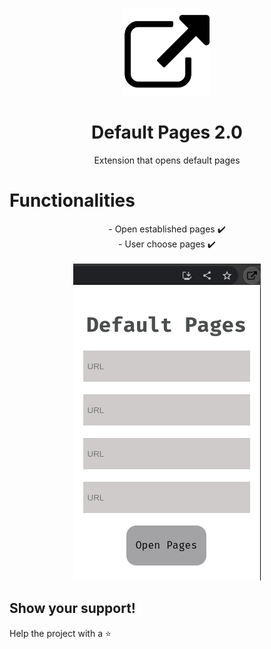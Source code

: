 
<p align="center">
  <img src="./extension-dfpages/icon.png" width="140px" />
</p>

<h1 align="center">Default Pages 2.0</h1>
<p align="center">Extension that opens default pages</p>



# Functionalities
<p align="center">
- Open established pages ✔️<br>
- User choose pages ✔️
<br>
<br>
<img src="./extension-dfpages2.0/screenshots/screenshot.png" />
</p>


## Show your support!

Help the project with a ⭐️

